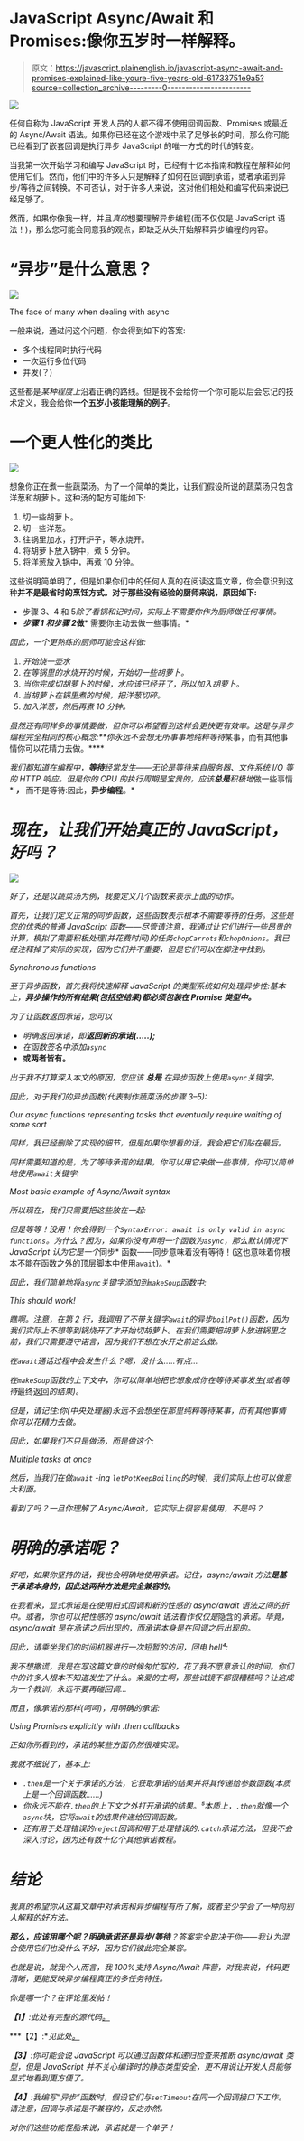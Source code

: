 # JavaScript Async/Await 和 Promises:像你五岁时一样解释。

> 原文：<https://javascript.plainenglish.io/javascript-async-await-and-promises-explained-like-youre-five-years-old-61733751e9a5?source=collection_archive---------0----------------------->

![](img/b0cb88446d52a09c9b50722a3e2e5099.png)

任何自称为 JavaScript 开发人员的人都不得不使用回调函数、Promises 或最近的 Async/Await 语法。如果你已经在这个游戏中呆了足够长的时间，那么你可能已经看到了嵌套回调是执行异步 JavaScript 的唯一方式的时代的转变。

当我第一次开始学习和编写 JavaScript 时，已经有十亿本指南和教程在解释如何使用它们。然而，他们中的许多人只是解释了如何在回调到承诺，或者承诺到异步/等待之间转换。不可否认，对于许多人来说，这对他们相处和编写代码来说已经足够了。

然而，如果你像我一样，并且*真的*想要理解异步编程(而不仅仅是 JavaScript 语法！)，那么您可能会同意我的观点，即缺乏从头开始解释异步编程的内容。

# “异步”是什么意思？

![](img/60868c2c8236762a6689f210dc4f543f.png)

The face of many when dealing with async

一般来说，通过问这个问题，你会得到如下的答案:

*   多个线程同时执行代码
*   一次运行多位代码
*   并发(？)

这些都是*某种程度上*沿着正确的路线。但是我不会给你一个你可能以后会忘记的技术定义，我会给你**一个五岁小孩能理解的例子**。

# 一个更人性化的类比

![](img/e7d22ec26c6ab5904dabf51d79401ace.png)

想象你正在煮一些蔬菜汤。为了一个简单的类比，让我们假设所说的蔬菜汤只包含洋葱和胡萝卜。这种汤的配方可能如下:

1.  切一些胡萝卜。
2.  切一些洋葱。
3.  往锅里加水，打开炉子，等水烧开。
4.  将胡萝卜放入锅中，煮 5 分钟。
5.  将洋葱放入锅中，再煮 10 分钟。

这些说明简单明了，但是如果你们中的任何人真的在阅读这篇文章，你会意识到这种**并不是最省时的烹饪方式。对于那些没有经验的厨师来说，原因如下:**

*   步骤 3、4 和 5*除了看锅和记时间，实际上不需要你作为厨师做任何事情。*
*   ***步骤 1 和步骤 2*做*** 需要你主动去做一些事情。*

*因此，一个更熟练的厨师可能会这样做:*

1.  *开始烧一壶水*
2.  *在等锅里的水烧开的时候，开始切一些胡萝卜。*
3.  *当你完成切胡萝卜的时候，水应该已经开了，所以加入胡萝卜。*
4.  *当胡萝卜在锅里煮的时候，把洋葱切碎。*
5.  *加入洋葱，然后再煮 10 分钟。*

*虽然还有同样多的事情要做，但你可以希望看到这样会更快更有效率。这是与异步编程完全相同的核心概念:**你永远不会想无所事事地纯粹等待*某事，而有其他事情你可以花精力去做。****

*我们都知道在编程中，**等待**经常发生——无论是等待来自服务器、文件系统 I/O 等的 HTTP 响应。但是你的 CPU 的执行周期是宝贵的，应该**总是**积极地*做一些事情* ***，*** 而不是等待:因此，**异步编程**。*

# *现在，让我们开始真正的 JavaScript，好吗？*

*![](img/467792e9999de296a8b5a19f17d32431.png)*

*好了，还是以蔬菜汤为例，我要定义几个函数来表示上面的动作。*

*首先，让我们定义正常的同步函数，这些函数表示根本不需要等待的任务。这些是您的优秀的普通 JavaScript 函数——尽管请注意，我通过让它们进行一些昂贵的计算，模拟了需要积极处理(并花费时间)的任务`chopCarrots`和`chopOnions`。我已经注释掉了实际的实现，因为它们并不重要，但是它们可以在脚注中找到。*

*Synchronous functions*

*至于异步函数，首先我将快速解释 JavaScript 的类型系统如何处理异步性:基本上，**异步操作的所有结果(包括空结果)都必须包装在 Promise 类型中。***

*为了让函数返回承诺，您可以*

*   *明确返回承诺，即**返回新的承诺(…..);***
*   *在函数签名中添加`async`*
*   **或两者皆有。**

*出于我不打算深入本文的原因，您应该 ***总是*** 在异步函数上使用`async`关键字。*

*因此，对于我们的异步函数(代表制作蔬菜汤的步骤 3–5):*

*Our async functions representing tasks that eventually require waiting of some sort*

*同样，我已经删除了实现的细节，但是如果你想看的话，我会把它们贴在最后。*

*同样需要知道的是，为了等待承诺的结果，你可以用它来做一些事情，你可以简单地使用`await`关键字:*

*Most basic example of Async/Await syntax*

*所以现在，我们只需要把这些放在一起:*

*但是等等！没用！你会得到一个`SyntaxError: await is only valid in async functions`。为什么？因为，如果你没有声明一个函数为`async`，那么默认情况下 JavaScript 认为它是一个*同步* 函数——同步意味着没有等待！(这也意味着你根本不能在函数之外的顶层脚本中使用`await`)。*

*因此，我们简单地将`async`关键字添加到`makeSoup`函数中:*

*This should work!*

*瞧啊。注意，在第 2 行，我调用了不带关键字`await`的异步`boilPot()`函数，因为我们实际上不想等到锅烧开了才开始切胡萝卜。在我们需要把胡萝卜放进锅里之前，我们只需要遵守诺言，因为我们不想在水开之前这么做。*

*在`await`通话过程中会发生什么？嗯，没什么…..有点…*

*在`makeSoup`函数的上下文中，你可以简单地把它想象成你在等待某事发生(或者等待*最终返回*的结果)。*

*但是，请记住:你(中央处理器)永远不会想坐在那里纯粹等待某事，而有其他事情你可以花精力去做。*

*因此，如果我们不只是做汤，而是做这个:*

*Multiple tasks at once*

*然后，当我们在做`await` -ing `letPotKeepBoiling`的时候，我们实际上也可以做意大利面。*

*看到了吗？一旦你理解了 Async/Await，它实际上很容易使用，不是吗？*

# *明确的承诺呢？*

*好吧，如果你坚持的话，我也会明确地使用承诺。记住，async/await 方法**是基于承诺本身的，因此这两种方法是完全兼容的。***

*在我看来，显式承诺是在使用旧式回调和新的性感的 async/await 语法之间的折中。或者，你也可以把性感的 async/await 语法看作仅仅是*隐含的*承诺。毕竟，async/await 是在承诺之后出现的，而承诺本身是在回调之后出现的。*

*因此，请乘坐我们的时间机器进行一次短暂的访问，回电 hell⁴:*

*我不想撒谎，我是在写这篇文章的时候匆忙写的，花了我不愿意承认的时间。你们中的许多人根本不知道发生了什么。亲爱的主啊，那些试镜不都很糟糕吗？让这成为一个教训，永远不要再碰回调...*

*而且，像承诺的那样(*呵呵*)，用明确的承诺:*

*Using Promises explicitly with .then callbacks*

*正如你所看到的，承诺的某些方面仍然很难实现。*

*我就不细说了，基本上:*

*   *`.then`是一个关于承诺的方法，它获取承诺的结果并将其传递给参数函数(本质上是一个回调函数……)*
*   *你永远不能在`.then`的上下文之外打开承诺的结果。⁵本质上，`.then`就像一个`async`块，它将`await`的结果传递给回调函数。*
*   *还有用于处理错误的`reject`回调和用于处理错误的`.catch`承诺方法，但我不会深入讨论，因为还有数十亿个其他承诺教程。*

# *结论*

*我真的希望你从这篇文章中对承诺和异步编程有所了解，或者至少学会了一种向别人解释的好方法。*

***那么，应该用哪个呢？明确承诺还是异步/等待**？答案完全取决于你——我认为混合使用它们也没什么不好，因为它们彼此完全兼容。*

*也就是说，就我个人而言，我 100%支持 Async/Await 阵营，对我来说，代码更清晰，更能反映异步编程真正的多任务特性。*

*你是哪一个？在评论里发帖！*

***【1】**:此处有完整的源代码[。](https://gist.github.com/jackel119/b0599ff78e2a14b07439dd251dad464c#file-complete-js)*

***【2】:**见此处[。](https://dev.to/mywebstuff_hq/async-function-vs-a-function-that-returns-a-promise-3lpo)*

***【3】**:你可能会说 JavaScript 可以通过函数体和递归检查来推断 async/await 类型，但是 JavaScript 并不关心编译时的静态类型安全，更不用说让开发人员能够显式地看到更方便了。*

***【4】**:我编写“异步”函数时，假设它们与`setTimeout`在同一个回调接口下工作。请注意，回调与承诺是不兼容的，反之亦然。*

*对你们这些功能怪胎来说，承诺就是一个单子！*